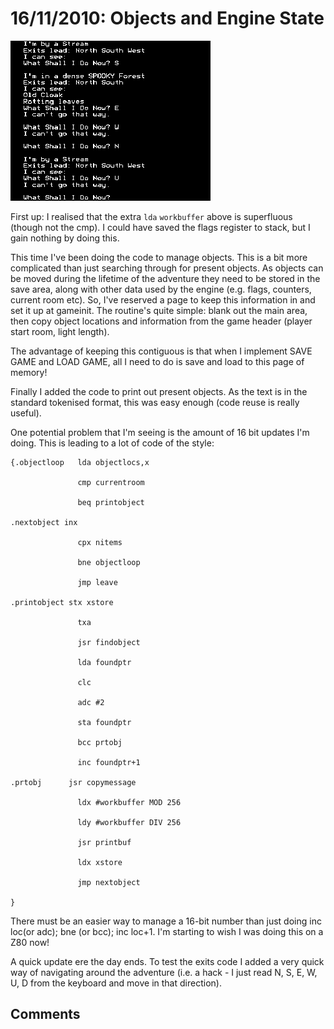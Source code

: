 # 16/11/2010: Objects and Engine State



![](./images/sagamovement.png "sagamovement.png")



First up: I realised that the extra `lda` `workbuffer` above is superfluous (though not the cmp). I could have saved the flags register to stack, but I gain nothing by doing this.



This time I've been doing the code to manage objects. This is a bit more complicated than just searching through for present objects. As objects can be moved during the lifetime of the adventure they need to be stored in the save area, along with other data used by the engine (e.g. flags, counters, current room etc). So, I've reserved a page to keep this information in and set it up at gameinit. The routine's quite simple: blank out the main area, then copy object locations and information from the game header (player start room, light length).



The advantage of keeping this contiguous is that when I implement SAVE GAME and LOAD GAME, all I need to do is save and load to this page of memory!



Finally I added the code to print out present objects. As the text is in the standard tokenised format, this was easy enough (code reuse is really useful).



One potential problem that I'm seeing is the amount of 16 bit updates I'm doing. This is leading to a lot of code of the style:



    {.objectloop   lda objectlocs,x

                   cmp currentroom

                   beq printobject

    .nextobject inx

                   cpx nitems

                   bne objectloop

                   jmp leave

    .printobject stx xstore

                   txa

                   jsr findobject

                   lda foundptr

                   clc

                   adc #2

                   sta foundptr

                   bcc prtobj

                   inc foundptr+1

    .prtobj      jsr copymessage

                   ldx #workbuffer MOD 256

                   ldy #workbuffer DIV 256

                   jsr printbuf

                   ldx xstore

                   jmp nextobject

    }



There must be an easier way to manage a 16-bit number than just doing inc loc(or adc); bne (or bcc); inc loc+1. I'm starting to wish I was doing this on a Z80 now!



A quick update ere the day ends. To test the exits code I added a very quick way of navigating around the adventure (i.e. a hack - I just read N, S, E, W, U, D from the keyboard and move in that direction).



## Comments

